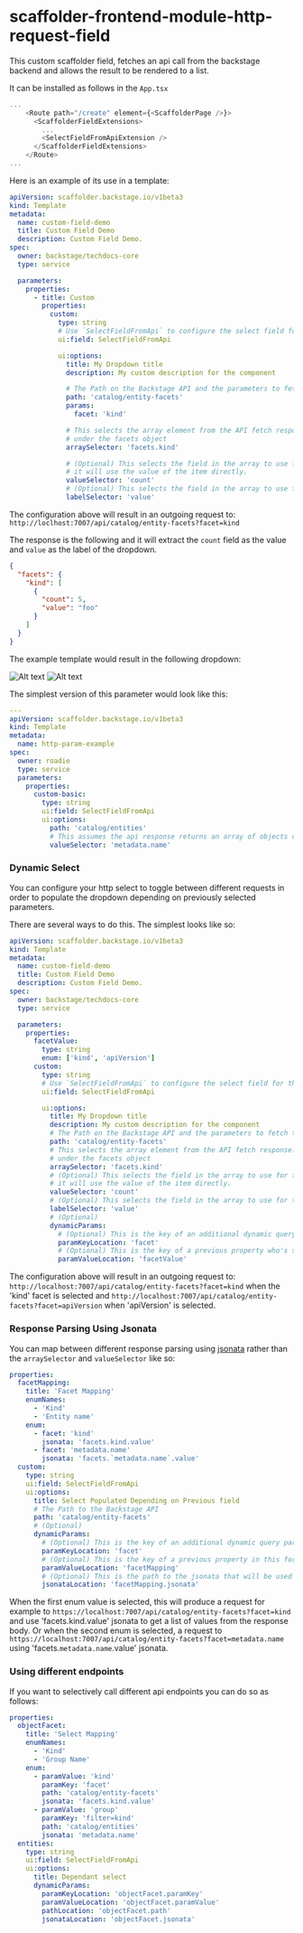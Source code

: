 # scaffolder-frontend-module-http-request-field

This custom scaffolder field, fetches an api call from the backstage backend and allows the result to be
rendered to a list.

It can be installed as follows in the `App.tsx`

```typescript jsx
...
    <Route path="/create" element={<ScaffolderPage />}>
      <ScaffolderFieldExtensions>
        ...
        <SelectFieldFromApiExtension />
      </ScaffolderFieldExtensions>
    </Route>
...
```

Here is an example of its use in a template:

```yaml
apiVersion: scaffolder.backstage.io/v1beta3
kind: Template
metadata:
  name: custom-field-demo
  title: Custom Field Demo
  description: Custom Field Demo.
spec:
  owner: backstage/techdocs-core
  type: service

  parameters:
    properties:
      - title: Custom
        properties:
          custom:
            type: string
            # Use `SelectFieldFromApi` to configure the select field for the entry.
            ui:field: SelectFieldFromApi

            ui:options:
              title: My Dropdown title
              description: My custom description for the component

              # The Path on the Backstage API and the parameters to fetch the data for the dropdown
              path: 'catalog/entity-facets'
              params:
                facet: 'kind'

              # This selects the array element from the API fetch response. It finds the array with the name kind
              # under the facets object
              arraySelector: 'facets.kind'

              # (Optional) This selects the field in the array to use for the value of each select item. If its not specified
              # it will use the value of the item directly.
              valueSelector: 'count'
              # (Optional) This selects the field in the array to use for the label of each select item.
              labelSelector: 'value'
```

The configuration above will result in an outgoing request to: `http://loclhost:7007/api/catalog/entity-facets?facet=kind`

The response is the following and it will extract the `count` field as the value and `value` as the label of the dropdown.

```json
{
  "facets": {
    "kind": [
      {
        "count": 5,
        "value": "foo"
      }
    ]
  }
}
```

The example template would result in the following dropdown:

![Alt text](images/dropdown_sample_closed.png?raw=true 'Example of the custom scaffolder field')
![Alt text](images/dropdown_sample_opened.png?raw=true 'Example of the custom scaffolder field')

The simplest version of this parameter would look like this:

````yaml
---
apiVersion: scaffolder.backstage.io/v1beta3
kind: Template
metadata:
  name: http-param-example
spec:
  owner: roadie
  type: service
  parameters:
    properties:
      custom-basic:
        type: string
        ui:field: SelectFieldFromApi
        ui:options:
          path: 'catalog/entities'
          # This assumes the api response returns an array of objects of ```{ metadata: { name: "", ... }, ... }```
          valueSelector: 'metadata.name'
````

### Dynamic Select

You can configure your http select to toggle between different requests in order to populate the dropdown depending on previously selected parameters.

There are several ways to do this. The simplest looks like so:

```yaml
apiVersion: scaffolder.backstage.io/v1beta3
kind: Template
metadata:
  name: custom-field-demo
  title: Custom Field Demo
  description: Custom Field Demo.
spec:
  owner: backstage/techdocs-core
  type: service

  parameters:
    properties:
      facetValue:
        type: string
        enum: ['kind', 'apiVersion']
      custom:
        type: string
        # Use `SelectFieldFromApi` to configure the select field for the entry.
        ui:field: SelectFieldFromApi

        ui:options:
          title: My Dropdown title
          description: My custom description for the component
          # The Path on the Backstage API and the parameters to fetch the data for the dropdown
          path: 'catalog/entity-facets'
          # This selects the array element from the API fetch response. It finds the array with the name kind
          # under the facets object
          arraySelector: 'facets.kind'
          # (Optional) This selects the field in the array to use for the value of each select item. If its not specified
          # it will use the value of the item directly.
          valueSelector: 'count'
          # (Optional) This selects the field in the array to use for the label of each select item.
          labelSelector: 'value'
          # (Optional)
          dynamicParams:
            # (Optional) This is the key of an additional dynamic query parameter that can be added to the request
            paramKeyLocation: 'facet'
            # (Optional) This is the key of a previous property who's selected value will be used as an additional query parameter value on the request
            paramValueLocation: 'facetValue'
```

The configuration above will result in an outgoing request to: `http://localhost:7007/api/catalog/entity-facets?facet=kind`
when the 'kind' facet is selected and `http://localhost:7007/api/catalog/entity-facets?facet=apiVersion` when 'apiVersion' is selected.

### Response Parsing Using Jsonata

You can map between different response parsing using [jsonata](https://docs.jsonata.org/overview.html) rather than the `arraySelector` and `valueSelector` like so:

```yaml
properties:
  facetMapping:
    title: 'Facet Mapping'
    enumNames:
      - 'Kind'
      - 'Entity name'
    enum:
      - facet: 'kind'
        jsonata: 'facets.kind.value'
      - facet: 'metadata.name'
        jsonata: 'facets.`metadata.name`.value'
  custom:
    type: string
    ui:field: SelectFieldFromApi
    ui:options:
      title: Select Populated Depending on Previous field
      # The Path to the Backstage API
      path: 'catalog/entity-facets'
      # (Optional)
      dynamicParams:
        # (Optional) This is the key of an additional dynamic query parameter that can be added to the request
        paramKeyLocation: 'facet'
        # (Optional) This is the key of a previous property in this form who's output value will be used as an additional query parameter value on the request
        paramValueLocation: 'facetMapping'
        # (Optional) This is the path to the jsonata that will be used to parse the request's body and extract values
        jsonataLocation: 'facetMapping.jsonata'
```

When the first enum value is selected, this will produce a request for example to `https://localhost:7007/api/catalog/entity-facets?facet=kind` and use 'facets.kind.value' jsonata to get a list of values from the response body.
Or when the second enum is selected, a request to `https://localhost:7007/api/catalog/entity-facets?facet=metadata.name` using 'facets.`metadata.name`.value' jsonata.

### Using different endpoints

If you want to selectively call different api endpoints you can do so as follows:

```yaml
properties:
  objectFacet:
    title: 'Select Mapping'
    enumNames:
      - 'Kind'
      - 'Group Name'
    enum:
      - paramValue: 'kind'
        paramKey: 'facet'
        path: 'catalog/entity-facets'
        jsonata: 'facets.kind.value'
      - paramValue: 'group'
        paramKey: 'filter=kind'
        path: 'catalog/entities'
        jsonata: 'metadata.name'
  entities:
    type: string
    ui:field: SelectFieldFromApi
    ui:options:
      title: Dependant select
      dynamicParams:
        paramKeyLocation: 'objectFacet.paramKey'
        paramValueLocation: 'objectFacet.paramValue'
        pathLocation: 'objectFacet.path'
        jsonataLocation: 'objectFacet.jsonata'
```
